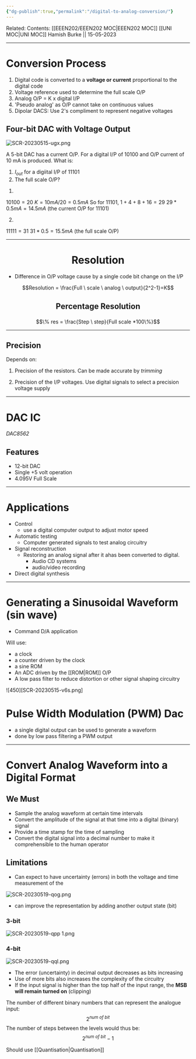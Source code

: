 ```yaml
---
{"dg-publish":true,"permalink":"/digital-to-analog-conversion/"}
---
```


Related: 
Contents: [[EEEN202/EEEN202 MOC\|EEEN202 MOC]]
[[UNI MOC\|UNI MOC]]
Hamish Burke || 15-05-2023
***

# Conversion Process

1. Digital code is converted to a **voltage or current** proportional to the digital code
2. Voltage reference used to determine the full scale O/P
3. Analog O/P = K x digital I/P
4. 'Pseudo analog' as O/P cannot take on continuous values
5. Dipolar DACS: Use 2's compliment to represent negative voltages

## Four-bit DAC with Voltage Output

![SCR-20230515-ugx.png](/img/user/SCR-20230515-ugx.png)

A 5-bit DAC has a current O/P. For a digital I/P of 10100 and O/P current of 10 mA is produced. What is:

1. $I_{out}$ for a digiital I/P of 11101
2. The full scale O/P?

1) 
$10100 = 20$
$K=10mA/20 = 0.5mA$
So for 11101,
$1 + 4 + 8 + 16 = 29$
$29*0.5mA = 14.5mA$ (the current O/P for 11101)

2) 
$11111 = 31$
$31*0.5 = 15.5mA$ (the full scale O/P)


***

<h1 align="center">
Resolution
</h1>


- Difference in O/P voltage cause by a single code bit change on the I/P

$$Resolution = \frac{Full \ scale \ analog \ output}{2^2-1}=K$$

<h2 align="center">

Percentage Resolution

</h2>

$$\% res = \frac{Step \ step}{Full scale *100\%}$$

***

## Precision

Depends on:

1) Precision of the resistors. Can be made accurate by *trimming*

2) Precision of the I/P voltages. Use digital signals to select a precision voltage supply

***

# DAC IC

*DAC8562*

## Features

- 12-bit DAC
- Single +5 volt operation
- 4.095V Full Scale

***

# Applications

- Control
	- use a digital computer output to adjust motor speed
- Automatic testing
	- Computer generated signals to test analog circuitry
- Signal reconstruction
	- Restoring an analog signal after it ahas been converted to digital. 
		- Audio CD systems
		- audio/video recording
- Direct digital synthesis


***

# Generating a Sinusoidal Waveform (sin wave)

- Command D/A application

Will use:
- a clock
- a counter driven by the clock
- a sine ROM
- An ADC driven by the [[ROM\|ROM]] O/P
- A low pass filter to reduce distortion or other signal shaping circuitry

![450][SCR-20230515-v6s.png]

# Pulse Width Modulation (PWM) Dac

- a single digital output can be used to generate a waveform
- done by low pass filtering a PWM output



***

# Convert Analog Waveform into a Digital Format

## We Must

- Sample the analog waveform at certain time intervals
- Convert the amplitude of the signal at that time into a digital (binary) signal
- Provide a time stamp for the time of sampling
- Convert the digital signal into a decimal number to make it comprehensible to the human operator

## Limitations

- Can expect to have uncertainty (errors) in both the voltage and time measurement of the 



![SCR-20230519-qog.png](/img/user/SCR-20230519-qog.png)

- can improve the representation by adding another output state (bit)

### 3-bit

![SCR-20230519-qpp 1.png](/img/user/SCR-20230519-qpp%201.png)

### 4-bit

![SCR-20230519-qql.png](/img/user/SCR-20230519-qql.png)


- The error (uncertainty) in decimal output decreases as bits increasing
- Use of more bits also increases the complexity of the circuitry
- If the input signal is higher than the top half of the input range, the **MSB will remain turned on** (clipping)

The number of different binary numbers that can represent the analogue input:
$$2^{num \ of \ bit}$$
The number of steps between the levels would thus be:
$$2^{num \ of \ bit}-1$$



Should use [[Quantisation\|Quantisation]]
